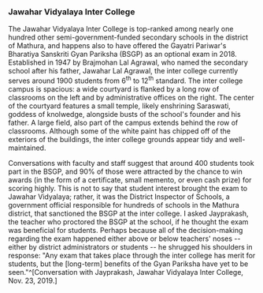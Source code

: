### Jawahar Vidyalaya Inter College

The Jawahar Vidyalaya Inter College is top-ranked among nearly one hundred other semi-government-funded secondary schools in the district of Mathura, and happens also to have offered the Gayatri Pariwar's Bharatiya Sanskriti Gyan Pariksha (BSGP) as an optional exam in 2018. Established in 1947 by Brajmohan Lal Agrawal, who named the secondary school after his father, Jawahar Lal Agrawal, the inter college currently serves around 1900 students from 6<sup>th</sup> to 12<sup>th</sup> standard. The inter college campus is spacious: a wide courtyard is flanked by a long row of classrooms on the left and by administrative offices on the right. The center of the courtyard features a small temple, likely enshrining Saraswati, goddess of knolwedge, alongside busts of the school's founder and his father. A large field, also part of the campus extends behind the row of classrooms. Although some of the white paint has chipped off of the exteriors of the buildings, the inter college grounds appear tidy and well-maintained.

Conversations with faculty and staff suggest that around 400 students took part in the BSGP, and 90% of those were attracted by the chance to win awards (in the form of a certificate, small memento, or even cash prize) for scoring highly. This is not to say that student interest brought the exam to Jawahar Vidyalaya; rather, it was the District Inspector of Schools, a government official responsible for hundreds of schools in the Mathura district, that sanctioned the BSGP at the inter college. I asked Jayprakash, the teacher who proctored the BSGP at the school, if he thought the exam was beneficial for students. Perhaps because all of the decision-making regarding the exam happened either above or below teachers' noses -- either by district administrators or students -- he shrugged his shoulders in response: "Any exam that takes place through the inter college has merit for students, but the [long-term] benefits of the Gyan Pariksha have yet to be seen."^[Conversation with Jayprakash, Jawahar Vidyalaya Inter College, Nov. 23, 2019.]
